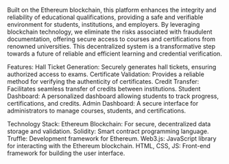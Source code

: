  Built on the Ethereum blockchain, this platform enhances the integrity and reliability of educational qualifications, providing a safe and verifiable environment for students, institutions, and employers. By leveraging blockchain technology, we eliminate the risks associated with fraudulent documentation, offering secure access to courses and certifications from renowned universities. This decentralized system is a transformative step towards a future of reliable and efficient learning and credential verification.
 
Features:
Hall Ticket Generation: Securely generates hall tickets, ensuring authorized access to exams.
Certificate Validation: Provides a reliable method for verifying the authenticity of certificates.
Credit Transfer: Facilitates seamless transfer of credits between institutions.
Student Dashboard: A personalized dashboard allowing students to track progress, certifications, and credits.
Admin Dashboard: A secure interface for administrators to manage courses, students, and certifications.

Technology Stack:
Ethereum Blockchain: For secure, decentralized data storage and validation.
Solidity: Smart contract programming language.
Truffle: Development framework for Ethereum.
Web3.js: JavaScript library for interacting with the Ethereum blockchain.
HTML, CSS, JS: Front-end framework for building the user interface.

